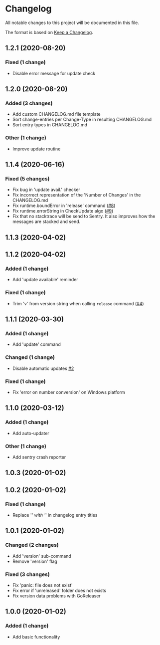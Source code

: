 # Changelog

All notable changes to this project will be documented in this file.

The format is based on [Keep a Changelog](http://keepachangelog.com/en/1.0.0/).


## 1.2.1 (2020-08-20)

### Fixed (1 change)
- Disable error message for update check


## 1.2.0 (2020-08-20)

### Added (3 changes)
- Add custom CHANGELOG.md file template
- Sort change-entries per Change-Type in resulting CHANGELOG.md
- Sort entry types in CHANGELOG.md

### Other (1 change)
- Improve update routine


## 1.1.4 (2020-06-16)

### Fixed (5 changes)
- Fix bug in 'update avail.' checker
- Fix incorrect representation of the 'Number of Changes' in the CHANGELOG.md
- Fix runtime.boundError in 'release' command ([#8](https://gitlab.com/l0nax/changelog-go/-/issues/8))
- Fix runtime.errorString in CheckUpdate algo ([#9](https://gitlab.com/l0nax/changelog-go/-/issues/9))
- Fix that no stacktrace will be send to Sentry. It also improves how the messages are stacked and send.


## 1.1.3 (2020-04-02)


## 1.1.2 (2020-04-02)

### Added (1 change)
- Add 'update available' reminder

### Fixed (1 change)
- Trim 'v' from version string when calling `release` command ([#4](https://gitlab.com/l0nax/changelog-go/-/issues/4))


## 1.1.1 (2020-03-30)

### Added (1 change)
- Add 'update' command

### Changed (1 change)
- Disable automatic updates [#2](https://gitlab.com/l0nax/changelog-go/-/issues/2)

### Fixed (1 change)
- Fix 'error on number conversion' on Windows platform


## 1.1.0 (2020-03-12)

### Added (1 change)
- Add auto-updater

### Other (1 change)
- Add sentry crash reporter


## 1.0.3 (2020-01-02)


## 1.0.2 (2020-01-02)

### Fixed (1 change)
- Replace '_' with '_' in changelog entry titles


## 1.0.1 (2020-01-02)

### Changed (2 changes)
- Add 'version' sub-command
- Remove 'version' flag

### Fixed (3 changes)
- Fix 'panic: file does not exist'
- Fix error if 'unreleased' folder does not exists
- Fix version data problems with GoReleaser


## 1.0.0 (2020-01-02)

### Added (1 change)
- Add basic functionality

